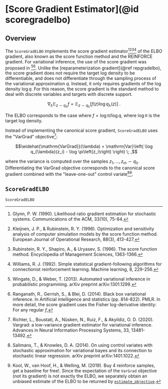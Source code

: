 # [Score Gradient Estimator](@id scoregradelbo)

## Overview

The `ScoreGradELBO` implements the score gradient estimator[^G1990][^KR1996][^RSU1996][^W1992] of the ELBO gradient, also known as the score function method and the REINFORCE gradient.
For variational inference, the use of the score gradient was proposed in [^WW2013][^RGB2014].
Unlike the [reparameterization gradient](@ref repgradelbo), the score gradient does not require the target log density to be differentiable, and does not differentiate through the sampling process of the variational approximation $q$.
Instead, it only requires gradients of the log density $\log q$.
For this reason, the score gradient is the standard method to deal with discrete variables and targets with discrete support.

[^G1990]: Glynn, P. W. (1990). Likelihood ratio gradient estimation for stochastic systems. Communications of the ACM, 33(10), 75-84.
[^KR1996]: Kleijnen, J. P., & Rubinstein, R. Y. (1996). Optimization and sensitivity analysis of computer simulation models by the score function method. European Journal of Operational Research, 88(3), 413-427.
[^RSU1996]: Rubinstein, R. Y., Shapiro, A., & Uryasev, S. (1996). The score function method. Encyclopedia of Management Sciences, 1363-1366.
[^W1992]: Williams, R. J. (1992). Simple statistical gradient-following algorithms for connectionist reinforcement learning. Machine learning, 8, 229-256.
[^WW2013]: Wingate, D., & Weber, T. (2013). Automated variational inference in probabilistic programming. arXiv preprint arXiv:1301.1299.
[^RGB2014]: Ranganath, R., Gerrish, S., & Blei, D. (2014). Black box variational inference. In Artificial intelligence and statistics (pp. 814-822). PMLR.
In more detail, the score gradient uses the Fisher log-derivative identity: For any regular $f$,

```math
\nabla_{\lambda} \mathbb{E}_{z \sim q_{\lambda}} f
=
\mathbb{E}_{z \sim q_{\lambda}}\left[ f(z) \log q_{\lambda}(z) \right] \; .
```

The ELBO corresponds to the case where $f = \log \pi / \log q$, where $\log \pi$ is the target log density.

Instead of implementing the canonical score gradient, `ScoreGradELBO` uses the "VarGrad" objective[^RBNRA2020]:

```math
\widehat{\mathrm{VarGrad}}(\lambda) 
=
\mathrm{Var}\left( \log q_{\lambda}(z_i) - \log \pi\left(z_i\right) \right) \; ,
```

where the variance is computed over the samples $z_1, \ldots, z_m \sim q_{\lambda}$.
Differentiating the VarGrad objective corresponds to the canonical score gradient combined with the "leave-one-out" control variate[^SK2014][^KvHW2019].

[^RBNRA2020]: Richter, L., Boustati, A., Nüsken, N., Ruiz, F., & Akyildiz, O. D. (2020). Vargrad: a low-variance gradient estimator for variational inference. Advances in Neural Information Processing Systems, 33, 13481-13492.
[^SK2014]: Salimans, T., & Knowles, D. A. (2014). On using control variates with stochastic approximation for variational bayes and its connection to stochastic linear regression. arXiv preprint arXiv:1401.1022.
[^KvHW2019]: Kool, W., van Hoof, H., & Welling, M. (2019). Buy 4 reinforce samples, get a baseline for free!.
    Since the expectation of the `VarGrad` objective (not its gradient) is not exactly the ELBO, we separately obtain an unbiased estimate of the ELBO to be returned by [`estimate_objective`](@ref).
## `ScoreGradELBO`

```@docs
ScoreGradELBO
```
